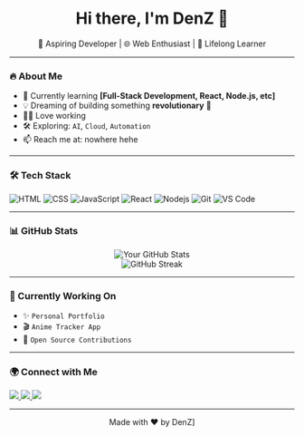 <h1 align="center">Hi there, I'm DenZ 👋</h1>

<p align="center">
  🚀 Aspiring Developer | 🌐 Web Enthusiast | 🎯 Lifelong Learner
</p>

---

### 🔥 About Me

- 🌱 Currently learning **[Full-Stack Development, React, Node.js, etc]**
- 💡 Dreaming of building something **revolutionary** 🚀
- 👨‍💻 Love working
- 🛠️ Exploring: `AI`, `Cloud`, `Automation`
- 📫 Reach me at: nowhere hehe

---

### 🛠️ Tech Stack

![HTML](https://img.shields.io/badge/-HTML5-E34F26?style=flat-square&logo=html5&logoColor=white)
![CSS](https://img.shields.io/badge/-CSS3-1572B6?style=flat-square&logo=css3)
![JavaScript](https://img.shields.io/badge/-JavaScript-black?style=flat-square&logo=javascript)
![React](https://img.shields.io/badge/-React-61DAFB?style=flat-square&logo=react)
![Nodejs](https://img.shields.io/badge/-Node.js-3C873A?style=flat-square&logo=node.js)
![Git](https://img.shields.io/badge/-Git-F05032?style=flat-square&logo=git)
![VS Code](https://img.shields.io/badge/-VS%20Code-007ACC?style=flat-square&logo=visual-studio-code)

---

### 📊 GitHub Stats

<p align="center">
  <img src="https://github-readme-stats.vercel.app/api?username=DenZ00001&show_icons=true&theme=tokyonight" alt="Your GitHub Stats" />
  <br />
  <img src="https://github-readme-streak-stats.herokuapp.com/?user=DenZ00001&theme=tokyonight" alt="GitHub Streak" />
</p>

---

### 🧠 Currently Working On

- ✨ `Personal Portfolio`
- 🎬 `Anime Tracker App`
- 📂 `Open Source Contributions`

---

### 🌍 Connect with Me

<p align="left">
  <a href="https://linkedin.com/in/yourname" target="_blank">
    <img src="https://img.shields.io/badge/-LinkedIn-blue?style=flat-square&logo=linkedin">
  </a>
  <a href="https://twitter.com/yourhandle" target="_blank">
    <img src="https://img.shields.io/badge/-Twitter-1DA1F2?style=flat-square&logo=twitter&logoColor=white">
  </a>
  <a href="mailto:your@email.com">
    <img src="https://img.shields.io/badge/-Email-D14836?style=flat-square&logo=gmail&logoColor=white">
  </a>
</p>

---

<p align="center">Made with ❤️ by DenZ]</p>
